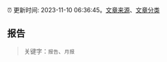 :alarm_clock: 更新时间: 2023-11-10 06:36:45。[文章来源](/README.md)、[文章分类](/TAGS.md)

## 报告


> 关键字：`报告`、`月报`



